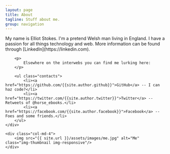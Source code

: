 ```yaml
---
layout: page
title: About
tagline: Stuff about me.
group: navigation
---
```

<div class="row">
	<div class="col-md-8">
		<p>
			My name is Elliot Stokes. I'm a pretend Welsh man living in England. I have a passion for all things technology and web. More information can be found through [LinkedIn](https://linkedin.com).
		</p>

		<p>
			Elsewhere on the interwebs you can find me lurking here:
		</p>

		<ul class="contacts">
			<li><a href="https://github.com/{{site.author.github}}">GitHub</a> -- I can haz code?</li>
			<li><a href="https://twitter.com/{{site.author.twitter}}">Twitter</a> -- Retweets of @horse_ebooks.</li>
			<li><a href="https://facebook.com/{{site.author.facebook}}">Facebook</a> -- Foes and some friends.</li>
		</ul>
	</div>

	<div class="col-md-4">
		<img src="{{ site.url }}/assets/images/me.jpg" alt="Me" class="img-thumbnail img-responsive"/>
	</div>
</div>



